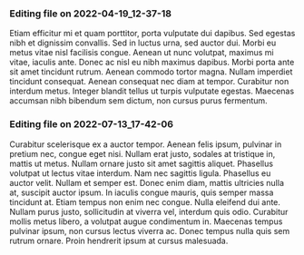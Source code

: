 

### Editing file on 2022-04-19_12-37-18

Etiam efficitur mi et quam porttitor, porta vulputate dui dapibus. Sed egestas nibh et dignissim convallis. Sed in luctus urna, sed auctor dui. Morbi eu metus vitae nisl facilisis congue. Aenean ut nunc volutpat, maximus mi vitae, iaculis ante. Donec ac nisl eu nibh maximus dapibus. Morbi porta ante sit amet tincidunt rutrum. Aenean commodo tortor magna. Nullam imperdiet tincidunt consequat. Aenean consequat nec diam at tempor. Curabitur non interdum metus. Integer blandit tellus ut turpis vulputate egestas. Maecenas accumsan nibh bibendum sem dictum, non cursus purus fermentum.




### Editing file on 2022-07-13_17-42-06

Curabitur scelerisque ex a auctor tempor. Aenean felis ipsum, pulvinar in pretium nec, congue eget nisi. Nullam erat justo, sodales at tristique in, mattis ut metus. Nullam ornare justo sit amet sagittis aliquet. Phasellus volutpat ut lectus vitae interdum. Nam nec sagittis ligula. Phasellus eu auctor velit.
Nullam et semper est. Donec enim diam, mattis ultricies nulla at, suscipit auctor ipsum. In iaculis congue mauris, quis semper massa tincidunt at. Etiam tempus non enim nec congue. Nulla eleifend dui ante. Nullam purus justo, sollicitudin at viverra vel, interdum quis odio. Curabitur mollis metus libero, a volutpat augue condimentum in. Maecenas tempus pulvinar ipsum, non cursus lectus viverra ac. Donec tempus nulla quis sem rutrum ornare. Proin hendrerit ipsum at cursus malesuada.


